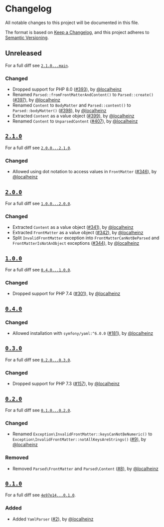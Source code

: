 # Changelog

All notable changes to this project will be documented in this file.

The format is based on [Keep a Changelog](https://keepachangelog.com/en/1.0.0/), and this project adheres to [Semantic Versioning](https://semver.org/spec/v2.0.0.html).

## Unreleased

For a full diff see [`2.1.0...main`][2.1.0...main].

### Changed

- Dropped support for PHP 8.0 ([#393]), by [@localheinz]
- Renamed `Parsed::fromFrontMatterAndContent()` to `Parsed::create()` ([#397]), by [@localheinz]
- Renamed `Content` to `BodyMatter` and `Parsed::content()` to `Parsed::bodyMatter()` ([#398]), by [@localheinz]
- Extracted `Content` as a value object ([#399]), by [@localheinz]
- Renamed `Content` to `UnparsedContent` ([#407]), by [@localheinz]

## [`2.1.0`][2.1.0]

For a full diff see [`2.0.0...2.1.0`][2.0.0...2.1.0].

### Changed

- Allowed using dot notation to access values in `FrontMatter` ([#346]), by [@localheinz]

## [`2.0.0`][2.0.0]

For a full diff see [`1.0.0...2.0.0`][1.0.0...2.0.0].

### Changed

- Extracted `Content` as a value object ([#341]), by [@localheinz]
- Extracted `FrontMatter` as a value object ([#342]), by [@localheinz]
- Split `InvalidFrontMatter` exception into `FrontMatterCanNotBeParsed` and `FrontMatterIsNotAnObject` exceptions ([#344]), by [@localheinz]

## [`1.0.0`][1.0.0]

For a full diff see [`0.4.0...1.0.0`][0.4.0...1.0.0].

### Changed

- Dropped support for PHP 7.4 ([#301]), by [@localheinz]

## [`0.4.0`][0.4.0]

### Changed

- Allowed installation with `symfony/yaml:^6.0.0` ([#181]), by [@localheinz]

## [`0.3.0`][0.3.0]

For a full diff see [`0.2.0...0.3.0`][0.2.0...0.3.0].

### Changed

- Dropped support for PHP 7.3 ([#157]), by [@localheinz]

## [`0.2.0`][0.2.0]

For a full diff see [`0.1.0...0.2.0`][0.1.0...0.2.0].

### Changed

- Renamed `Exception\InvalidFrontMatter::keysCanNotBeNumeric()` to `Exception\InvalidFrontMatter::notAllKeysAreStrings()` ([#9]), by [@localheinz]

### Removed

- Removed `Parsed\FrontMatter` and `Parsed\Content` ([#8]), by [@localheinz]

## [`0.1.0`][0.1.0]

For a full diff see [`4e97e14...0.1.0`][4e97e14...0.1.0].

### Added

- Added `YamlParser` ([#2]), by [@localheinz]

[0.1.0]: https://github.com/ergebnis/front-matter/releases/tag/0.1.0
[0.2.0]: https://github.com/ergebnis/front-matter/releases/tag/0.2.0
[0.3.0]: https://github.com/ergebnis/front-matter/releases/tag/0.3.0
[0.4.0]: https://github.com/ergebnis/front-matter/releases/tag/0.4.0
[1.0.0]: https://github.com/ergebnis/front-matter/releases/tag/1.0.0
[2.0.0]: https://github.com/ergebnis/front-matter/releases/tag/2.0.0
[2.1.0]: https://github.com/ergebnis/front-matter/releases/tag/2.1.0

[4e97e14...0.1.0]: https://github.com/ergebnis/front-matter/compare/4e97e14...0.1.0
[0.1.0...0.2.0]: https://github.com/ergebnis/front-matter/compare/0.1.0...0.2.0
[0.2.0...0.3.0]: https://github.com/ergebnis/front-matter/compare/0.2.0...0.3.0
[0.3.0...0.4.0]: https://github.com/ergebnis/front-matter/compare/0.3.0...0.4.0
[0.4.0...1.0.0]: https://github.com/ergebnis/front-matter/compare/0.4.0...1.0.0
[1.0.0...2.0.0]: https://github.com/ergebnis/front-matter/compare/1.0.0...2.0.0
[2.0.0...2.1.0]: https://github.com/ergebnis/front-matter/compare/2.0.0...2.1.0
[2.1.0...main]: https://github.com/ergebnis/front-matter/compare/2.1.0...main

[#2]: https://github.com/ergebnis/front-matter/pull/2
[#8]: https://github.com/ergebnis/front-matter/pull/8
[#9]: https://github.com/ergebnis/front-matter/pull/9
[#157]: https://github.com/ergebnis/front-matter/pull/157
[#181]: https://github.com/ergebnis/front-matter/pull/181
[#301]: https://github.com/ergebnis/front-matter/pull/301
[#341]: https://github.com/ergebnis/front-matter/pull/341
[#342]: https://github.com/ergebnis/front-matter/pull/342
[#344]: https://github.com/ergebnis/front-matter/pull/344
[#346]: https://github.com/ergebnis/front-matter/pull/346
[#393]: https://github.com/ergebnis/front-matter/pull/393
[#397]: https://github.com/ergebnis/front-matter/pull/397
[#398]: https://github.com/ergebnis/front-matter/pull/398
[#399]: https://github.com/ergebnis/front-matter/pull/399
[#400]: https://github.com/ergebnis/front-matter/pull/400
[#407]: https://github.com/ergebnis/front-matter/pull/407

[@localheinz]: https://github.com/localheinz

